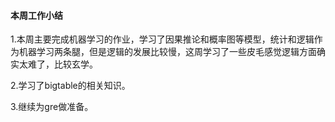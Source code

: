 #### 本周工作小结
1.本周主要完成机器学习的作业，学习了因果推论和概率图等模型，统计和逻辑作为机器学习两条腿，但是逻辑的发展比较慢，这周学习了一些皮毛感觉逻辑方面确实太难了，比较玄学。

2.学习了bigtable的相关知识。

3.继续为gre做准备。
